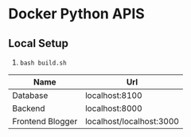 # Docker Python APIS

## Local Setup

1. `bash build.sh`


| Name             | Url                      |
| ---------------- | ------------------------ |
| Database         | localhost:8100           |
| Backend          | localhost:8000           |
| Frontend Blogger | localhost/localhost:3000 |